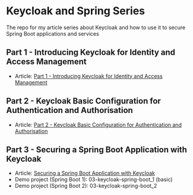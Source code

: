 # Keycloak and Spring Series
The repo for my article series about Keycloak and how to use it to secure Spring Boot applications and services

## Part 1 - Introducing Keycloak for Identity and Access Management

* Article: [Part 1 - Introducing Keycloak for Identity and Access Management](https://www.thomasvitale.com/introducing-keycloak-identity-access-management/)

## Part 2 - Keycloak Basic Configuration for Authentication and Authorisation

* Article: [Part 2 - Keycloak Basic Configuration for Authentication and Authorisation](https://www.thomasvitale.com/keycloak-configuration-authentication-authorisation/)

## Part 3 - Securing a Spring Boot Application with Keycloak

* Article: [Securing a Spring Boot Application with Keycloak](https://www.thomasvitale.com/spring-boot-keycloak-security/)
* Demo project (Spring Boot 1): 03-keycloak-spring-boot_1 (basic)
* Demo project (Spring Boot 2): 03-keycloak-spring-boot_2
